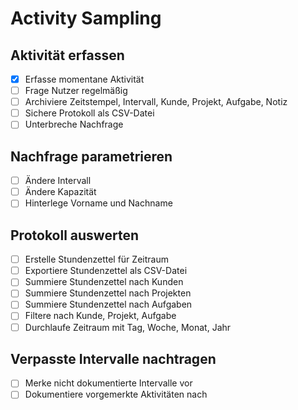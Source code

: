 # Activity Sampling

## Aktivität erfassen

- [x] Erfasse momentane Aktivität
- [ ] Frage Nutzer regelmäßig
- [ ] Archiviere Zeitstempel, Intervall, Kunde, Projekt, Aufgabe, Notiz
- [ ] Sichere Protokoll als CSV-Datei
- [ ] Unterbreche Nachfrage 

## Nachfrage parametrieren

- [ ] Ändere Intervall
- [ ] Ändere Kapazität
- [ ] Hinterlege Vorname und Nachname

## Protokoll auswerten

- [ ] Erstelle Stundenzettel für Zeitraum
- [ ] Exportiere Stundenzettel als CSV-Datei
- [ ] Summiere Stundenzettel nach Kunden
- [ ] Summiere Stundenzettel nach Projekten
- [ ] Summiere Stundenzettel nach Aufgaben
- [ ] Filtere nach Kunde, Projekt, Aufgabe
- [ ] Durchlaufe Zeitraum mit Tag, Woche, Monat, Jahr

## Verpasste Intervalle nachtragen

- [ ] Merke nicht dokumentierte Intervalle vor
- [ ] Dokumentiere vorgemerkte Aktivitäten nach
